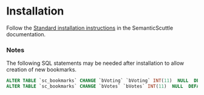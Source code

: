 # Installation

Follow the [Standard installation
instructions](http://semanticscuttle.sourceforge.net/docs/INSTALL.html#standard-installation-instructions)
in the SemanticScuttle documentation.

### Notes

The following SQL statements may be needed after installation to allow
creation of new bookmarks.

```sql
ALTER TABLE `sc_bookmarks` CHANGE `bVoting` `bVoting` INT(11)  NULL  DEFAULT NULL;
ALTER TABLE `sc_bookmarks` CHANGE `bVotes` `bVotes` INT(11)  NULL  DEFAULT NULL;
```

